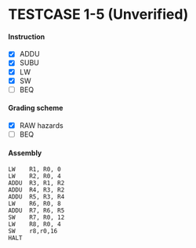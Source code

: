 # TESTCASE 1-5 (Unverified)

#### Instruction
- [x] ADDU
- [x] SUBU
- [x] LW
- [x] SW
- [ ] BEQ

#### Grading scheme
- [x] RAW hazards
- [ ] BEQ

#### Assembly
```
LW    R1, R0, 0
LW    R2, R0, 4
ADDU  R3, R1, R2
ADDU  R4, R3, R2
ADDU  R5, R3, R4
LW    R6, R0, 8
ADDU  R7, R6, R5
SW    R7, R0, 12
LW    R8, R0, 4
SW    r8,r0,16
HALT
```